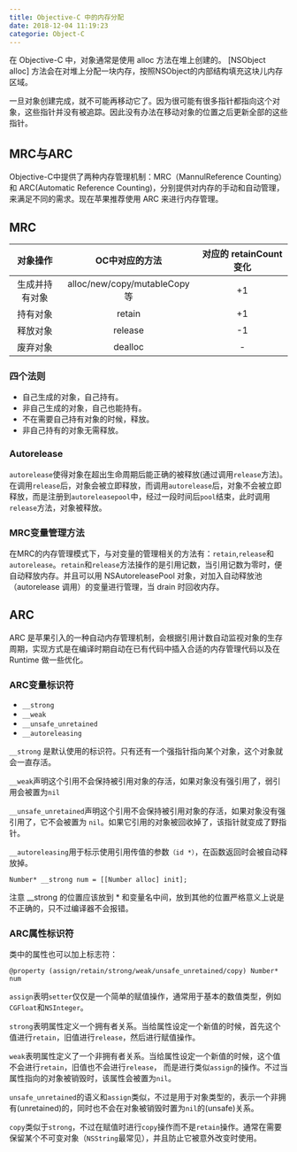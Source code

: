 ```yaml
---
title: Objective-C 中的内存分配
date: 2018-12-04 11:19:23
categorie: Object-C
---
```

在 Objective-C 中，对象通常是使用 alloc 方法在堆上创建的。 [NSObject alloc] 方法会在对堆上分配一块内存，按照NSObject的内部结构填充这块儿内存区域。<!--more-->

一旦对象创建完成，就不可能再移动它了。因为很可能有很多指针都指向这个对象，这些指针并没有被追踪。因此没有办法在移动对象的位置之后更新全部的这些指针。
## MRC与ARC
Objective-C中提供了两种内存管理机制：MRC（MannulReference Counting）和 ARC(Automatic Reference Counting)，分别提供对内存的手动和自动管理，来满足不同的需求。现在苹果推荐使用 ARC 来进行内存管理。

## MRC

| 对象操作        | OC中对应的方法                | 对应的 retainCount 变化 |
|:-------------: |:---------------:            | :-------------------: |
| 生成并持有对象   | alloc/new/copy/mutableCopy等 |         +1            |
| 持有对象        | retain                       |         +1            |
| 释放对象        | release                      |         -1           |
| 废弃对象        | dealloc                      |          -          |

### 四个法则
* 自己生成的对象，自己持有。
* 非自己生成的对象，自己也能持有。
* 不在需要自己持有对象的时候，释放。
* 非自己持有的对象无需释放。

### Autorelease
`autorelease`使得对象在超出生命周期后能正确的被释放(通过调用`release`方法)。在调用`release`后，对象会被立即释放，而调用`autorelease`后，对象不会被立即释放，而是注册到`autoreleasepool`中，经过一段时间后`pool`结束，此时调用`release`方法，对象被释放。

### MRC变量管理方法
在MRC的内存管理模式下，与对变量的管理相关的方法有：`retain`,`release`和`autorelease`。`retain`和`release`方法操作的是引用记数，当引用记数为零时，便自动释放内存。并且可以用 NSAutoreleasePool 对象，对加入自动释放池（autorelease 调用）的变量进行管理，当 drain 时回收内存。

## ARC
ARC 是苹果引入的一种自动内存管理机制，会根据引用计数自动监视对象的生存周期，实现方式是在编译时期自动在已有代码中插入合适的内存管理代码以及在 Runtime 做一些优化。
### ARC变量标识符
* `__strong`
* `__weak`
* `__unsafe_unretained`
* `__autoreleasing`

`__strong` 是默认使用的标识符。只有还有一个强指针指向某个对象，这个对象就会一直存活。

`__weak`声明这个引用不会保持被引用对象的存活，如果对象没有强引用了，弱引用会被置为`nil`

`__unsafe_unretained`声明这个引用不会保持被引用对象的存活，如果对象没有强引用了，它不会被置为 `nil`。如果它引用的对象被回收掉了，该指针就变成了野指针。

`__autoreleasing`用于标示使用引用传值的参数`（id *）`，在函数返回时会被自动释放掉。

~~~objc
Number* __strong num = [[Number alloc] init];
~~~
注意 __strong 的位置应该放到 * 和变量名中间，放到其他的位置严格意义上说是不正确的，只不过编译器不会报错。

### ARC属性标识符
类中的属性也可以加上标志符：

~~~objc
@property (assign/retain/strong/weak/unsafe_unretained/copy) Number* num
~~~

`assign`表明`setter`仅仅是一个简单的赋值操作，通常用于基本的数值类型，例如`CGFloat`和`NSInteger`。

`strong`表明属性定义一个拥有者关系。当给属性设定一个新值的时候，首先这个值进行`retain`，旧值进行`release`，然后进行赋值操作。

`weak`表明属性定义了一个非拥有者关系。当给属性设定一个新值的时候，这个值不会进行`retain`，旧值也不会进行`release`， 而是进行类似`assign`的操作。不过当属性指向的对象被销毁时，该属性会被置为`nil`。

`unsafe_unretained`的语义和`assign`类似，不过是用于对象类型的，表示一个非拥有(unretained)的，同时也不会在对象被销毁时置为`nil`的(unsafe)关系。

`copy`类似于`strong`，不过在赋值时进行`copy`操作而不是`retain`操作。通常在需要保留某个不可变对象（`NSString`最常见），并且防止它被意外改变时使用。